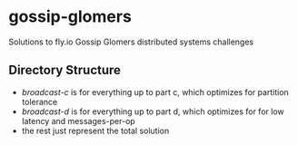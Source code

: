 # gossip-glomers
Solutions to fly.io Gossip Glomers distributed systems challenges
## Directory Structure 
* *broadcast-c* is for everything up to part c, which optimizes for partition tolerance 
* *broadcast-d* is for everything up to part d, which optimizes for for low latency and messages-per-op
* the rest just represent the total solution
